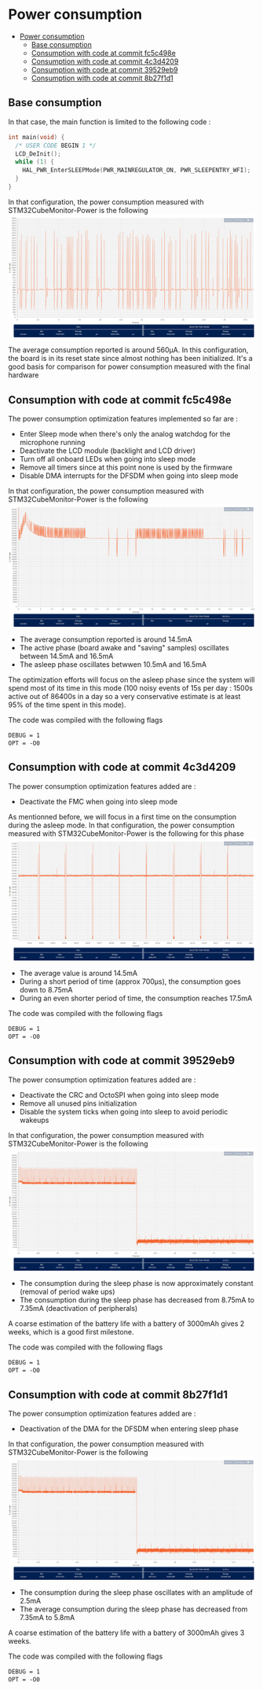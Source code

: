 # Power consumption

- [Power consumption](#power-consumption)
  - [Base consumption](#base-consumption)
  - [Consumption with code at commit fc5c498e](#consumption-with-code-at-commit-fc5c498e)
  - [Consumption with code at commit 4c3d4209](#consumption-with-code-at-commit-4c3d4209)
  - [Consumption with code at commit 39529eb9](#consumption-with-code-at-commit-39529eb9)
  - [Consumption with code at commit 8b27f1d1](#consumption-with-code-at-commit-8b27f1d1)

## Base consumption

In that case, the main function is limited to the following code :

```cpp
int main(void) {
  /* USER CODE BEGIN 1 */
  LCD_DeInit();
  while (1) {
    HAL_PWR_EnterSLEEPMode(PWR_MAINREGULATOR_ON, PWR_SLEEPENTRY_WFI);
  }
}
```

In that configuration, the power consumption measured with STM32CubeMonitor-Power is the following
![Power consumption in basic configuration](images/power_base.png)

The average consumption reported is around 560µA. In this configuration, the board is in its reset state since almost nothing has been initialized. It's a good basis for comparison for power consumption measured with the final hardware

## Consumption with code at commit fc5c498e

The power consumption optimization features implemented so far are :

- Enter Sleep mode when there's only the analog watchdog for the microphone running
- Deactivate the LCD module (backlight and LCD driver)
- Turn off all onboard LEDs when going into sleep mode
- Remove all timers since at this point none is used by the firmware
- Disable DMA interrupts for the DFSDM when going into sleep mode

In that configuration, the power consumption measured with STM32CubeMonitor-Power is the following
![Power consumption in basic configuration](images/power_fc5c498e.png)

- The average consumption reported is around 14.5mA
- The active phase (board awake and "saving" samples) oscillates between 14.5mA and 16.5mA
- The asleep phase oscillates betwwen 10.5mA and 16.5mA

The optimization efforts will focus on the asleep phase since the system will spend most of its time in this mode (100 noisy events of 15s per day : 1500s active out of 86400s in a day so a very conservative estimate is at least 95% of the time spent in this mode).

The code was compiled with the following flags

```
DEBUG = 1
OPT = -O0
```

## Consumption with code at commit 4c3d4209

The power consumption optimization features added are :

- Deactivate the FMC when going into sleep mode

As mentionned before, we will focus in a first time on the consumption during the asleep mode. In that configuration, the power consumption measured with STM32CubeMonitor-Power is the following for this phase
![Power consumption in basic configuration](images/power_4c3d4209.png)

- The average value is around 14.5mA
- During a short period of time (approx 700µs), the consumption goes down to 8.75mA
- During an even shorter period of time, the consumption reaches 17.5mA

The code was compiled with the following flags

```
DEBUG = 1
OPT = -O0
```

## Consumption with code at commit 39529eb9

The power consumption optimization features added are :

- Deactivate the CRC and OctoSPI when going into sleep mode
- Remove all unused pins initialization
- Disable the system ticks when going into sleep to avoid periodic wakeups

In that configuration, the power consumption measured with STM32CubeMonitor-Power is the following
![Power consumption in basic configuration](images/power_39529eb9.png)

- The consumption during the sleep phase is now approximately constant (removal of period wake ups)
- The consumption during the sleep phase has decreased from 8.75mA to 7.35mA (deactivation of peripherals)

A coarse estimation of the battery life with a battery of 3000mAh gives 2 weeks, which is a good first milestone.

The code was compiled with the following flags

```
DEBUG = 1
OPT = -O0
```

## Consumption with code at commit 8b27f1d1

The power consumption optimization features added are :

- Deactivation of the DMA for the DFSDM when entering sleep phase

In that configuration, the power consumption measured with STM32CubeMonitor-Power is the following
![Power consumption in basic configuration](images/power_39529eb9.png)

- The consumption during the sleep phase oscillates with an amplitude of 2.5mA
- The average consumption during the sleep phase has decreased from 7.35mA to 5.8mA

A coarse estimation of the battery life with a battery of 3000mAh gives 3 weeks.

The code was compiled with the following flags

```
DEBUG = 1
OPT = -O0
```
